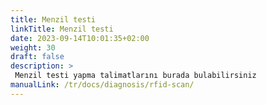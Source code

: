 ```yaml
---
title: Menzil testi
linkTitle: Menzil testi
date: 2023-09-14T10:01:35+02:00
weight: 30
draft: false
description: >
 Menzil testi yapma talimatlarını burada bulabilirsiniz
manualLink: /tr/docs/diagnosis/rfid-scan/
---
```

